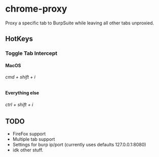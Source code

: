 # chrome-proxy
Proxy a specific tab to BurpSuite while leaving all other tabs unproxied.

## HotKeys
### Toggle Tab Intercept
#### MacOS
###### cmd + shift + i
#### Everything else
###### ctrl + shift + i

## TODO
- FireFox support
- Multiple tab support
- Settings for burp ip/port (currently uses defaults 127.0.0.1:8080)
- idk other stuff.

